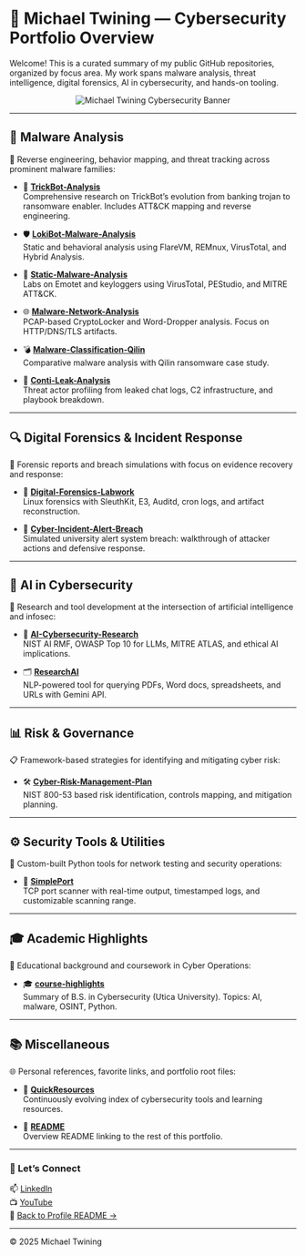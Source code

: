 # 🚨 Michael Twining — Cybersecurity Portfolio Overview

Welcome! This is a curated summary of my public GitHub repositories, organized by focus area. My work spans malware analysis, threat intelligence, digital forensics, AI in cybersecurity, and hands-on tooling.

<p align="center">
  <img src="https://github.com/user-attachments/assets/62aac1c5-ddfc-4225-8e62-3f8e30dca2e6" alt="Michael Twining Cybersecurity Banner" width="auto" height="auto">
</p>

---

## 🦠 **Malware Analysis**
🔬 Reverse engineering, behavior mapping, and threat tracking across prominent malware families:

- 🔗 **[TrickBot-Analysis](https://github.com/usrtem/TrickBot-Analysis)**  
  Comprehensive research on TrickBot’s evolution from banking trojan to ransomware enabler. Includes ATT&CK mapping and reverse engineering.

- 🛡️ **[LokiBot-Malware-Analysis](https://github.com/usrtem/LokiBot-Malware-Analysis)**  
  Static and behavioral analysis using FlareVM, REMnux, VirusTotal, and Hybrid Analysis.

- 🧬 **[Static-Malware-Analysis](https://github.com/usrtem/Static-Malware-Analysis)**  
  Labs on Emotet and keyloggers using VirusTotal, PEStudio, and MITRE ATT&CK.

- 🌐 **[Malware-Network-Analysis](https://github.com/usrtem/Malware-Network-Analysis)**  
  PCAP-based CryptoLocker and Word-Dropper analysis. Focus on HTTP/DNS/TLS artifacts.

- 💣 **[Malware-Classification-Qilin](https://github.com/usrtem/Malware-Classification-Qilin)**  
  Comparative malware analysis with Qilin ransomware case study.

- 🧠 **[Conti-Leak-Analysis](https://github.com/usrtem/Conti-Leak-Analysis)**  
  Threat actor profiling from leaked chat logs, C2 infrastructure, and playbook breakdown.

---

## 🔍 **Digital Forensics & Incident Response**
🧾 Forensic reports and breach simulations with focus on evidence recovery and response:

- 🧰 **[Digital-Forensics-Labwork](https://github.com/usrtem/Digital-Forensics-Labwork)**  
  Linux forensics with SleuthKit, E3, Auditd, cron logs, and artifact reconstruction.

- 🚨 **[Cyber-Incident-Alert-Breach](https://github.com/usrtem/Cyber-Incident-Alert-Breach)**  
  Simulated university alert system breach: walkthrough of attacker actions and defensive response.

---

## 🧠 **AI in Cybersecurity**
🤖 Research and tool development at the intersection of artificial intelligence and infosec:

- 🧵 **[AI-Cybersecurity-Research](https://github.com/usrtem/AI-Cybersecurity-Research)**  
  NIST AI RMF, OWASP Top 10 for LLMs, MITRE ATLAS, and ethical AI implications.

- 🗂️ **[ResearchAI](https://github.com/usrtem/ResearchAI)**  
  NLP-powered tool for querying PDFs, Word docs, spreadsheets, and URLs with Gemini API.

---

## 📊 **Risk & Governance**
📋 Framework-based strategies for identifying and mitigating cyber risk:

- 🛠️ **[Cyber-Risk-Management-Plan](https://github.com/usrtem/Cyber-Risk-Management-Plan)**  
  NIST 800-53 based risk identification, controls mapping, and mitigation planning.

---

## ⚙️ **Security Tools & Utilities**
🔧 Custom-built Python tools for network testing and security operations:

- 🧪 **[SimplePort](https://github.com/usrtem/SimplePort)**  
  TCP port scanner with real-time output, timestamped logs, and customizable scanning range.

---

## 🎓 **Academic Highlights**
📘 Educational background and coursework in Cyber Operations:

- 🎓 **[course-highlights](https://github.com/usrtem/course-highlights)**  
  Summary of B.S. in Cybersecurity (Utica University). Topics: AI, malware, OSINT, Python.

---

## 📚 **Miscellaneous**
🌐 Personal references, favorite links, and portfolio root files:

- 🧭 **[QuickResources](https://github.com/usrtem/QuickResources)**  
  Continuously evolving index of cybersecurity tools and learning resources.

- 📄 **[README](https://github.com/usrtem/README)**  
  Overview README linking to the rest of this portfolio.

---

### 🔗 Let’s Connect
📫 [LinkedIn](https://www.linkedin.com/in/michael-twining)  
📺 [YouTube](https://youtube.com/@cybergeek-mt)  
🧠 [Back to Profile README →](https://github.com/usrtem/usrtem/blob/main/README.md)

---
© 2025 Michael Twining
